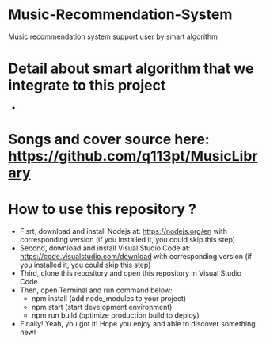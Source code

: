 # Music-Recommendation-System
Music recommendation system support user by smart algorithm
# Detail about smart algorithm that we integrate to this project
-
# Songs and cover source here: https://github.com/q113pt/MusicLibrary
# How to use this repository ?
- Fisrt, download and install Nodejs at: https://nodejs.org/en with corresponding version (if you installed it, you could skip this step)
- Second, download and install Visual Studio Code at: https://code.visualstudio.com/download with corresponding version (if you installed it, you could skip this step)
- Third, clone this repository and open this repository in Visual Studio Code
- Then, open Terminal and run command below:
  + npm install (add node_modules to your project)
  + npm start (start development environment)
  + npm run build (optimize production build to deploy)
- Finally! Yeah, you got it! Hope you enjoy and able to discover something new!
